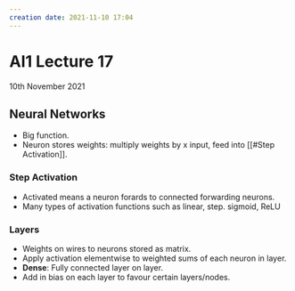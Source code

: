 ```yaml
---
creation date: 2021-11-10 17:04
---
```

#  AI1 Lecture 17
10th November 2021

## Neural Networks
- Big function.
- Neuron stores weights: multiply weights by x input, feed into [[#Step Activation]].
### Step Activation
- Activated means a neuron forards to connected forwarding neurons.
- Many types of activation functions such as linear, step. sigmoid, ReLU
### Layers
- Weights on wires to neurons stored as matrix.
- Apply activation elementwise to weighted sums of each neuron in layer.
- **Dense**: Fully connected layer on layer.
- Add in bias on each layer to favour certain layers/nodes.